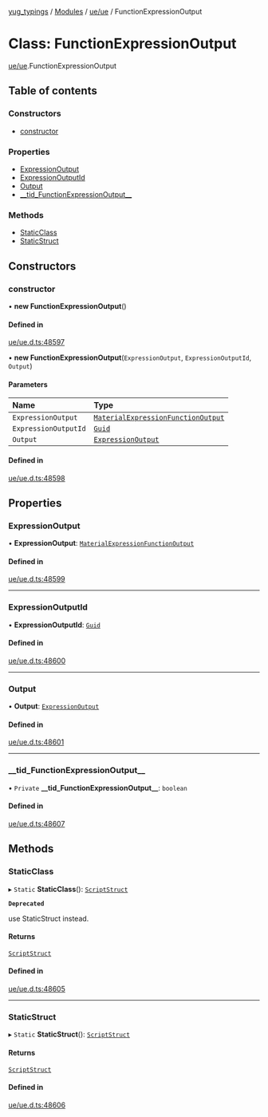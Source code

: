 [yug_typings](../README.md) / [Modules](../modules.md) / [ue/ue](../modules/ue_ue.md) / FunctionExpressionOutput

# Class: FunctionExpressionOutput

[ue/ue](../modules/ue_ue.md).FunctionExpressionOutput

## Table of contents

### Constructors

- [constructor](ue_ue.FunctionExpressionOutput.md#constructor)

### Properties

- [ExpressionOutput](ue_ue.FunctionExpressionOutput.md#expressionoutput)
- [ExpressionOutputId](ue_ue.FunctionExpressionOutput.md#expressionoutputid)
- [Output](ue_ue.FunctionExpressionOutput.md#output)
- [\_\_tid\_FunctionExpressionOutput\_\_](ue_ue.FunctionExpressionOutput.md#__tid_functionexpressionoutput__)

### Methods

- [StaticClass](ue_ue.FunctionExpressionOutput.md#staticclass)
- [StaticStruct](ue_ue.FunctionExpressionOutput.md#staticstruct)

## Constructors

### constructor

• **new FunctionExpressionOutput**()

#### Defined in

[ue/ue.d.ts:48597](https://github.com/YugMetaverse/yug_typings/blob/b7d9b19/ue/ue.d.ts#L48597)

• **new FunctionExpressionOutput**(`ExpressionOutput`, `ExpressionOutputId`, `Output`)

#### Parameters

| Name | Type |
| :------ | :------ |
| `ExpressionOutput` | [`MaterialExpressionFunctionOutput`](ue_ue.MaterialExpressionFunctionOutput.md) |
| `ExpressionOutputId` | [`Guid`](ue_ue_s.Guid.md) |
| `Output` | [`ExpressionOutput`](ue_ue.ExpressionOutput.md) |

#### Defined in

[ue/ue.d.ts:48598](https://github.com/YugMetaverse/yug_typings/blob/b7d9b19/ue/ue.d.ts#L48598)

## Properties

### ExpressionOutput

• **ExpressionOutput**: [`MaterialExpressionFunctionOutput`](ue_ue.MaterialExpressionFunctionOutput.md)

#### Defined in

[ue/ue.d.ts:48599](https://github.com/YugMetaverse/yug_typings/blob/b7d9b19/ue/ue.d.ts#L48599)

___

### ExpressionOutputId

• **ExpressionOutputId**: [`Guid`](ue_ue_s.Guid.md)

#### Defined in

[ue/ue.d.ts:48600](https://github.com/YugMetaverse/yug_typings/blob/b7d9b19/ue/ue.d.ts#L48600)

___

### Output

• **Output**: [`ExpressionOutput`](ue_ue.ExpressionOutput.md)

#### Defined in

[ue/ue.d.ts:48601](https://github.com/YugMetaverse/yug_typings/blob/b7d9b19/ue/ue.d.ts#L48601)

___

### \_\_tid\_FunctionExpressionOutput\_\_

• `Private` **\_\_tid\_FunctionExpressionOutput\_\_**: `boolean`

#### Defined in

[ue/ue.d.ts:48607](https://github.com/YugMetaverse/yug_typings/blob/b7d9b19/ue/ue.d.ts#L48607)

## Methods

### StaticClass

▸ `Static` **StaticClass**(): [`ScriptStruct`](ue_ue.ScriptStruct.md)

**`Deprecated`**

use StaticStruct instead.

#### Returns

[`ScriptStruct`](ue_ue.ScriptStruct.md)

#### Defined in

[ue/ue.d.ts:48605](https://github.com/YugMetaverse/yug_typings/blob/b7d9b19/ue/ue.d.ts#L48605)

___

### StaticStruct

▸ `Static` **StaticStruct**(): [`ScriptStruct`](ue_ue.ScriptStruct.md)

#### Returns

[`ScriptStruct`](ue_ue.ScriptStruct.md)

#### Defined in

[ue/ue.d.ts:48606](https://github.com/YugMetaverse/yug_typings/blob/b7d9b19/ue/ue.d.ts#L48606)
